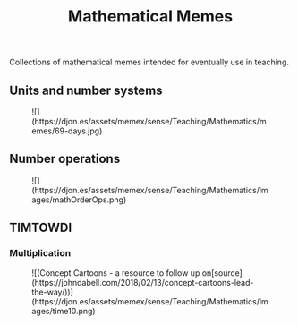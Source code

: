 ﻿---
title: Mathematical Memes
---
Collections of mathematical memes intended for eventually use in teaching.


## Units and number systems

<figure markdown>
![](https://djon.es/assets/memex/sense/Teaching/Mathematics/memes/69-days.jpg)
</figure>

## Number operations

<figure markdown>
![](https://djon.es/assets/memex/sense/Teaching/Mathematics/images/mathOrderOps.png)
</figure>

## TIMTOWDI

### Multiplication

<figure markdown>
![(Concept Cartoons - a resource to follow up on[source](https://johndabell.com/2018/02/13/concept-cartoons-lead-the-way/))](https://djon.es/assets/memex/sense/Teaching/Mathematics/images/time10.png)
</figure>
